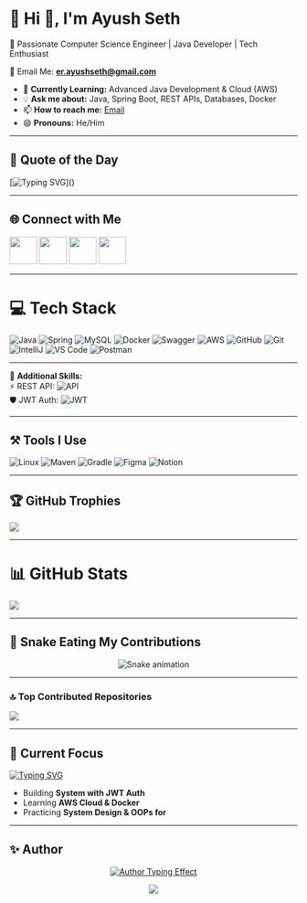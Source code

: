 # 💫 Hi 👋, I'm Ayush Seth
🚀 Passionate Computer Science Engineer | Java Developer | Tech Enthusiast  

📧 Email Me: **er.ayushseth@gmail.com**  

- 🌱 **Currently Learning:** Advanced Java Development & Cloud (AWS)  
- 💡 **Ask me about:** Java, Spring Boot, REST APIs, Databases, Docker  
- 📫 **How to reach me:** [Email](mailto:er.ayushseth@gmail.com)  
- 😄 **Pronouns:** He/Him  

---


## 💬 Quote of the Day
[![Typing SVG](https://readme-typing-svg.herokuapp.com?font=Orbitron&size=20&color=00FFAB&center=true&vCenter=true&width=700&lines="Code+is+like+humor.+When+you+have+to+explain+it,+it’s+bad.";"Keep+learning,+keep+building,+keep+growing.")]()

---

## 🌐 Connect with Me
<p align="left">
  <a href="https://linkedin.com/in/ayuseth" target="_blank"><img src="https://skillicons.dev/icons?i=linkedin" height="48" /></a>
  <a href="https://instagram.com/ayusseth_" target="_blank"><img src="https://skillicons.dev/icons?i=instagram" height="48" /></a>
  <a href="https://x.com/ayushG_1" target="_blank"><img src="https://skillicons.dev/icons?i=twitter" height="48" /></a>
  <a href="mailto:er.ayushseth@gmail.com" target="_blank"><img src="https://skillicons.dev/icons?i=gmail" height="48" /></a>
</p>

---

# 💻 Tech Stack
![Java](https://skillicons.dev/icons?i=java)
![Spring](https://skillicons.dev/icons?i=spring)
![MySQL](https://skillicons.dev/icons?i=mysql)
![Docker](https://skillicons.dev/icons?i=docker)
![Swagger](https://skillicons.dev/icons?i=swagger)
![AWS](https://skillicons.dev/icons?i=aws)
![GitHub](https://skillicons.dev/icons?i=github)
![Git](https://skillicons.dev/icons?i=git)
![IntelliJ](https://skillicons.dev/icons?i=idea)
![VS Code](https://skillicons.dev/icons?i=vscode)
![Postman](https://skillicons.dev/icons?i=postman)

---
📌 **Additional Skills:**  
⚡ REST API: ![API](https://img.shields.io/badge/REST_API-%23007396?style=for-the-badge&logo=fastapi&logoColor=white)  
🛡️ JWT Auth: ![JWT](https://img.shields.io/badge/JWT-%23FF6F00?style=for-the-badge&logo=jsonwebtokens&logoColor=white)


---

## ⚒️ Tools I Use
![Linux](https://skillicons.dev/icons?i=linux)
![Maven](https://skillicons.dev/icons?i=maven)
![Gradle](https://skillicons.dev/icons?i=gradle)
![Figma](https://skillicons.dev/icons?i=figma)
![Notion](https://skillicons.dev/icons?i=notion)



---

## 🏆 GitHub Trophies
![](https://github-profile-trophy.vercel.app/?username=ayusseth&theme=radical&no-frame=true&no-bg=true&margin-w=4)

---

# 📊 GitHub Stats
![](https://nirzak-streak-stats.vercel.app/?user=ayusseth&theme=tokyonight&hide_border=true)<br/>


---

## 🐍 Snake Eating My Contributions
<div align="center">
  <img src="https://profile-readme-generator.com/assets/snake.svg" alt="Snake animation" />
</div>

---

### 🔝 Top Contributed Repositories
![](https://github-contributor-stats.vercel.app/api?username=ayusseth&limit=5&theme=tokyonight&combine_all_yearly_contributions=true)

---


## 🌱 Current Focus
[![Typing SVG](https://readme-typing-svg.herokuapp.com?font=Orbitron&size=24&color=00FF00&center=true&vCenter=true&width=700&lines=⚡+Java+Development;🚀+Spring+Boot+%26+Microservices;🛡️+JWT+%26+Security;☁️+AWS+Cloud+Basics;📊+DSA+%26+System+Design;🌐+REST+API;🐳+Dockerization;📄+API+Documentation)](https://git.io/typing-svg)


- Building **System with JWT Auth**
- Learning **AWS Cloud & Docker**
- Practicing **System Design & OOPs for**

---


## ✨ Author
<p align="center">
  <a href="https://linkedin.com/in/ayuseth" target="_blank">
    <img src="https://readme-typing-svg.herokuapp.com?font=Orbitron&size=24&color=00FFAB&center=true&vCenter=true&width=600&lines=👨‍💻+Ayush+Seth;💡+Computer+Science+Engineer;🚀+Java+Developer" alt="Author Typing Effect" />
  </a>
</p>

<p align="center">
  <a href="https://linkedin.com/in/ayuseth" target="_blank">
    <img src="https://capsule-render.vercel.app/api?type=waving&color=00FFAB&height=100&section=footer&text=Ayush+Seth&fontSize=32&animation=twinkling&fontColor=ffffff" />
  </a>
</p>





